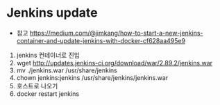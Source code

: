 # Jenkins update
- 참고 https://medium.com/@jimkang/how-to-start-a-new-jenkins-container-and-update-jenkins-with-docker-cf628aa495e9

1. jenkins 컨테이너로 진입
2. wget http://updates.jenkins-ci.org/download/war/2.89.2/jenkins.war
3. mv ./jenkins.war /usr/share/jenkins
4. chown jenkins:jenkins /usr/share/jenkins/jenkins.war
5. 호스트로 나오기
6. docker restart jenkins